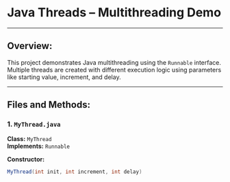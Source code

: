 # Java Threads – Multithreading Demo

---

## Overview:
This project demonstrates Java multithreading using the `Runnable` interface. Multiple threads are created with different execution logic using parameters like starting value, increment, and delay.

---

## Files and Methods:

### 1. `MyThread.java`
**Class:** `MyThread`  
**Implements:** `Runnable`

**Constructor:**
```java
MyThread(int init, int increment, int delay)
